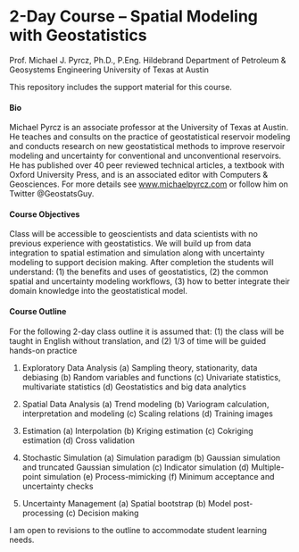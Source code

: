 # 2-Day Course – Spatial Modeling with Geostatistics

Prof. Michael J. Pyrcz, Ph.D., P.Eng.
Hildebrand Department of Petroleum & Geosystems Engineering
University of Texas at Austin

This repository includes the support material for this course.

#### Bio

Michael Pyrcz is an associate professor at the University of Texas at Austin. He teaches and consults on the practice of geostatistical reservoir modeling and conducts research on new geostatistical methods to improve reservoir modeling and uncertainty for conventional and unconventional reservoirs. He has published over 40 peer reviewed technical articles, a textbook with Oxford University Press, and is an associated editor with Computers & Geosciences. For more details see www.michaelpyrcz.com or follow him on Twitter @GeostatsGuy.

#### Course Objectives

Class will be accessible to geoscientists and data scientists with no previous experience with geostatistics. We will build up from data integration to spatial estimation and simulation along with uncertainty modeling to support decision making. After completion the students will understand: (1) the benefits and uses of geostatistics, (2) the common spatial and uncertainty modeling workflows, (3) how to better integrate their domain knowledge into the geostatistical model.

#### Course Outline

For the following 2-day class outline it is assumed that: (1) the class will be taught in English without translation, and (2) 1/3 of time will be guided hands-on practice

1. Exploratory Data Analysis
(a) Sampling theory, stationarity, data debiasing
(b) Random variables and functions
(c) Univariate statistics, multivariate statistics
(d) Geostatistics and big data analytics

2. Spatial Data Analysis
(a) Trend modeling
(b) Variogram calculation, interpretation and modeling
(c) Scaling relations
(d) Training images

3. Estimation
(a) Interpolation
(b) Kriging estimation
(c) Cokriging estimation
(d) Cross validation

4. Stochastic Simulation
(a) Simulation paradigm
(b) Gaussian simulation and truncated Gaussian simulation
(c) Indicator simulation
(d) Multiple-point simulation
(e) Process-mimicking
(f) Minimum acceptance and uncertainty checks

5. Uncertainty Management
(a) Spatial bootstrap
(b) Model post-processing
(c) Decision making

I am open to revisions to the outline to accommodate student learning needs.
